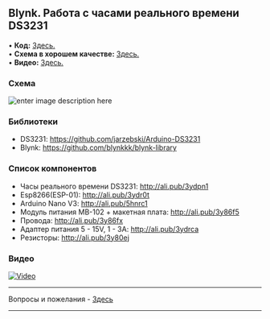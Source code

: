 ## Blynk. Работа с часами реального времени DS3231
• **Код:** [Здесь.](/all_here/101/code.txt)  
• **Схема в хорошем качестве:** [Здесь.](https://i.imgur.com/ouOtWzk.jpg)  
• **Видео:** [Здесь.](https://youtu.be/mCQL9Lf8vNQ)  

### Схема
![enter image description here](https://i.imgur.com/ouOtWzk.jpg)

### Библиотеки
- DS3231: https://github.com/jarzebski/Arduino-DS3231
- Blynk: https://github.com/blynkkk/blynk-library

### Список компонентов
- Часы реального времени DS3231: http://ali.pub/3ydpn1
- Esp8266(ESP-01): http://ali.pub/3ydr0t
- Arduino Nano V3: http://ali.pub/5hnrc1
- Модуль питания MB-102 + макетная плата: http://ali.pub/3y86f5
- Провода: http://ali.pub/3y86fx
- Адаптер питания 5 - 15V, 1 - 3A: http://ali.pub/3ydrca
- Резисторы: http://ali.pub/3y80ej

### Видео
[![Video](https://img.youtube.com/vi/mCQL9Lf8vNQ/maxresdefault.jpg)](https://youtu.be/mCQL9Lf8vNQ)

---

Вопросы и пожелания - [Здесь](https://www.youtube.com/c/Bytevideo/)

---
